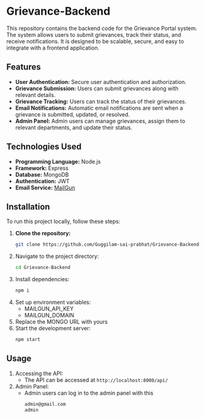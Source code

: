 # Grievance-Backend


This repository contains the backend code for the Grievance Portal system. The system allows users to submit grievances, track their status, and receive notifications. It is designed to be scalable, secure, and easy to integrate with a frontend application.

## Features

- **User Authentication:** Secure user authentication and authorization.
- **Grievance Submission:** Users can submit grievances along with relevant details.
- **Grievance Tracking:** Users can track the status of their grievances.
- **Email Notifications:** Automatic email notifications are sent when a grievance is submitted, updated, or resolved.
- **Admin Panel:** Admin users can manage grievances, assign them to relevant departments, and update their status.

## Technologies Used

- **Programming Language:** Node.js
- **Framework:** Express
- **Database:** MongoDB
- **Authentication:** JWT
- **Email Service:** [MailGun](https://app.mailgun.com/)

## Installation

To run this project locally, follow these steps:

1. **Clone the repository:**
   ```bash
   git clone https://github.com/Guggilam-sai-prabhat/Grievance-Backend.git
2. Navigate to the project directory:
   ```bash
   cd Grievance-Backend
3. Install dependencies:
    ```bash
    npm i
4. Set up environment variables:
   - MAILGUN_API_KEY
   - MAILGUN_DOMAIN
5. Replace the MONGO URL with yours
6. Start the development server:
   ```bash
   npm start
## Usage 
1. Accessing the API:
   - The API can be accessed at `http://localhost:8000/api/`
2. Admin Panel:
   - Admin users can log in to the admin panel with this
     ```bash
     admin@gmail.com
     admin
